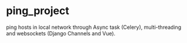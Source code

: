 # ping_project
ping hosts in local network through Async task (Celery), multi-threading and websockets (Django Channels and Vue).
